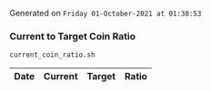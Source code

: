 Generated on `Friday 01-October-2021 at 01:38:53`

### Current to Target Coin Ratio
`current_coin_ratio.sh`

Date|Current|Target|Ratio
---|---|---|---
